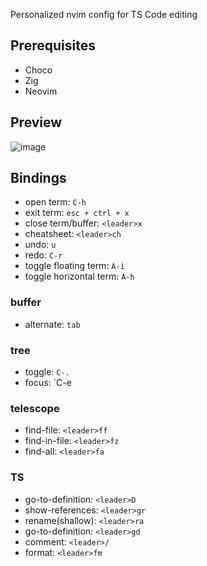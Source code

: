Personalized nvim config for TS Code editing


## Prerequisites
- Choco
- Zig
- Neovim

## Preview

![image](https://github.com/GustavEikaas/nvim-config/assets/46537983/d0ee4e05-8ba1-43f7-8da3-e43a8c7c3e12)

## Bindings

- open term: `C-h`
- exit term: `esc + ctrl + x`
- close term/buffer: `<leader>x`
- cheatsheet: `<leader>ch`
- undo: `u` 
- redo: `C-r`
- toggle floating term: `A-i`
- toggle horizontal term: `A-h`

### buffer

- alternate: `tab` 

### tree

- toggle: `C-.`
- focus: `C-e

### telescope

- find-file: `<leader>ff`
- find-in-file: `<leader>fz`
- find-all: `<leader>fa`

### TS 

- go-to-definition: `<leader>D`
- show-references:  `<leader>gr`
- rename(shallow): `<leader>ra`
- go-to-definition: `<leader>gd`
- comment: `<leader>/`
- format: `<leader>fm`


